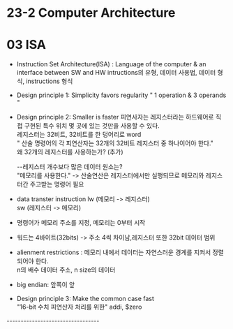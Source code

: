 # 23-2 Computer Architecture 
# 03 ISA

- Instruction Set Architecture(ISA) : Language of the computer & an interface between SW and HW
intructions의 유형, 데이터 사용법, 데이터 형식, instructions 형식

- Design principle 1: Simplicity favors regularity
  " 1 operation & 3 operands " <br>
  
- Design principle 2: Smaller is faster
  피연사자는 레지스터라는 하드웨어로 직접 구현된 특수 위치 몇 곳에 있는 것만을 사용할 수 있다. <br>
  레지스터는 32비트, 32비트를 한 덩어리로 word <br>
  " 산술 명령어의 각 피연산자는 32개의 32비트 레지스터 중 하나이어야 한다." <br>
  왜 32개의 레지스터를 사용하는가? (추가)
  
  --레지스터 개수보다 많은 데이터 원소는? <br>
  "메모리를 사용한다." -> 산술연산은 레지스터에서만 실행되므로 메모리와 레지스터간 주고받는 명령어 필요
  
- data transter instruction
 lw (메모리 -> 레지스터) <br>
 sw (레지스터 -> 메모리)

- 명령어가 메모리 주소를 지정, 메모리는 0부터 시작
- 워드는 4바이트(32bits) -> 주소 4씩 차이남,레지스터 또한 32bit 데이터 범위

- alienment restrictions : 메모리 내에서 데이터는 자연스러운 경계를 지켜서 정렬되어야 한다. <br>
n의 배수 데이터 주소, n size의 데이터  <br>

- big endian: 앞쪽이 앞  <br>

- Design principle 3: Make the common case fast  <br>
  "16-bit 수치 피연산자 처리를 위한" addi, $zero <br>


---------------------------------<br>

